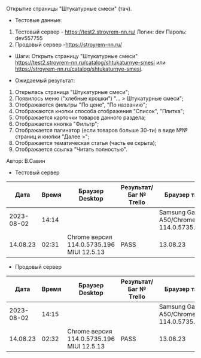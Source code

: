 Открытие страницы "Штукатурные смеси" (тач).

* Тестовые данные: 
1. Тестовый сервер - https://test2.stroyrem-nn.ru/
Логин: dev
Пароль: dev557755
2. Продовый сервер -https://stroyrem-nn.ru/

* Шаги:
Открыть страницу "Штукатурные смеси" https://test2.stroyrem-nn.ru/catalog/shtukaturnye-smesi или https://stroyrem-nn.ru/catalog/shtukaturnye-smesi.

* Ожидаемый результат:
1. Открылась страница "Штукатурные смеси";
2. Появилось меню ("хлебные крошки") "... > Штукатурные смеси";
3. Отображаются фильтры "По цене", "По названию";
4. Отображаются кнопки способа отображения "Список", "Плитка"; 
5. Отображается карточки товаров данного раздела;
6. Отображается кнопка "Фильтр";
9. Отображается пагинатор (если товаров больше 30-ти) в виде №№ страниц и кнопки "Далее >";
10. Отображается тематическая статья (часть ее скрыта);
11. Отображается ссылка "Читать полностью".

Автор: В.Савин

* Тестовый сервер

| Дата | Время | Браузер Desktop| Результат/Баг № Trello| Браузер тач| Результат/Баг № Trello| Дата релиза |Имя |
| --- | --- | --- | --- | --- | --- | --- | --- | 
|2023-08-02 | 14:14 | | | Samsung Galaxy A50/Chrome 114.0.5735.196  | PASS  | 04.07.23 | Наталья К. | 
| 14.08.23 | 02:31 | Chrome версия 114.0.5735.196 MIUI 12.5.13 | PASS | 13.08.23 | Надежда |  



* Продовый сервер

| Дата | Время | Браузер Desktop| Результат/Баг № Trello| Браузер тач| Результат/Баг № Trello| Дата релиза |Имя |
| --- | --- | --- | --- | --- | --- | --- | --- | 
| 2023-08-02 | 14:15 | | |Samsung Galaxy A50/Chrome 114.0.5735.196 | PASS  | 04.07.23 | Наталья К. |
| 14.08.23 | 02:32 | Chrome версия 114.0.5735.196 MIUI 12.5.13 | PASS | 13.08.23 | Надежда | 
